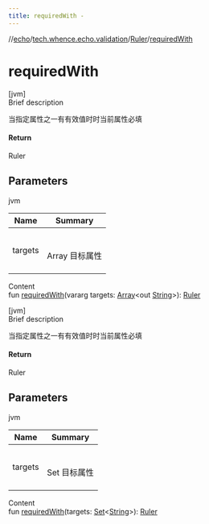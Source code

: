 ```yaml
---
title: requiredWith -
---
```

//[echo](../../index.md)/[tech.whence.echo.validation](../index.md)/[Ruler](index.md)/[requiredWith](required-with.md)



# requiredWith  
[jvm]  
Brief description  


当指定属性之一有有效值时时当前属性必填



#### Return  


Ruler



## Parameters  
  
jvm  
  
|  Name|  Summary| 
|---|---|
| targets| <br><br>Array<out String> 目标属性<br><br>
  
  
Content  
fun [requiredWith](required-with.md)(vararg targets: [Array](https://kotlinlang.org/api/latest/jvm/stdlib/kotlin/-array/index.html)<out [String](https://kotlinlang.org/api/latest/jvm/stdlib/kotlin/-string/index.html)>): [Ruler](index.md)  


[jvm]  
Brief description  


当指定属性之一有有效值时时当前属性必填



#### Return  


Ruler



## Parameters  
  
jvm  
  
|  Name|  Summary| 
|---|---|
| targets| <br><br>Set<String> 目标属性<br><br>
  
  
Content  
fun [requiredWith](required-with.md)(targets: [Set](https://kotlinlang.org/api/latest/jvm/stdlib/kotlin.collections/-set/index.html)<[String](https://kotlinlang.org/api/latest/jvm/stdlib/kotlin/-string/index.html)>): [Ruler](index.md)  



